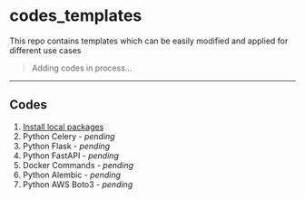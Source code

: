 # codes_templates
This repo contains templates which can be easily modified and applied for different use cases
> Adding codes in process...

---

## Codes
1. [Install local packages](https://github.com/shaohong-g/codes_templates/tree/main/install_local_packages)
2. Python Celery - *pending*
3. Python Flask - *pending*
4. Python FastAPI - *pending*
5. Docker Commands - *pending*
6. Python Alembic - *pending*
7. Python AWS Boto3 - *pending*
